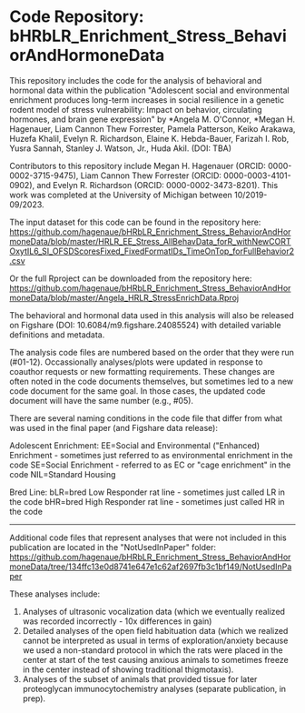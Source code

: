 # Code Repository: bHRbLR_Enrichment_Stress_BehaviorAndHormoneData

This repository includes the code for the analysis of behavioral and hormonal data within the publication "Adolescent social and environmental enrichment produces long-term increases in social resilience in a genetic rodent model of stress vulnerability: Impact on behavior, circulating hormones, and brain gene expression" by *Angela M. O'Connor, *Megan H. Hagenauer, Liam Cannon Thew Forrester, Pamela Patterson, Keiko Arakawa, Huzefa Khalil, Evelyn R. Richardson, Elaine K. Hebda-Bauer, Farizah I. Rob, Yusra Sannah, Stanley J. Watson, Jr., Huda Akil. (DOI: TBA)

Contributors to this repository include Megan H. Hagenauer (ORCID: 0000-0002-3715-9475), Liam Cannon Thew Forrester (ORCID: 0000-0003-4101-0902), and Evelyn R. Richardson (ORCID: 0000-0002-3473-8201).
This work was completed at the University of Michigan between 10/2019-09/2023.

The input dataset for this code can be found in the repository here:
https://github.com/hagenaue/bHRbLR_Enrichment_Stress_BehaviorAndHormoneData/blob/master/HRLR_EE_Stress_AllBehavData_forR_withNewCORTOxytIL6_SI_OFSDScoresFixed_FixedFormatIDs_TimeOnTop_forFullBehavior2.csv

Or the full Rproject can be downloaded from the repository here:
https://github.com/hagenaue/bHRbLR_Enrichment_Stress_BehaviorAndHormoneData/blob/master/Angela_HRLR_StressEnrichData.Rproj

The behavioral and hormonal data used in this analysis will also be released on Figshare (DOI: 10.6084/m9.figshare.24085524) with detailed variable definitions and metadata. 

The analysis code files are numbered based on the order that they were run (#01-12). Occassionally analyses/plots were updated in response to coauthor requests or new formatting requirements. These changes are often noted in the code documents themselves, but sometimes led to a new code document for the same goal. In those cases, the updated code document will have the same number (e.g., #05). 

There are several naming conditions in the code file that differ from what was used in the final paper (and Figshare data release):

Adolescent Enrichment:
EE=Social and Environmental ("Enhanced) Enrichment - sometimes just referred to as environmental enrichment in the code
SE=Social Enrichment - referred to as EC or "cage enrichment" in the code
NIL=Standard Housing 

Bred Line:
bLR=bred Low Responder rat line - sometimes just called LR in the code
bHR=bred High Responder rat line - sometimes just called HR in the code


*******************

Additional code files that represent analyses that were not included in this publication are located in the "NotUsedInPaper" folder:
https://github.com/hagenaue/bHRbLR_Enrichment_Stress_BehaviorAndHormoneData/tree/134ffc13e0d8741e647e1c62af2697fb3c1bf149/NotUsedInPaper

These analyses include:
1) Analyses of ultrasonic vocalization data (which we eventually realized was recorded incorrectly - 10x differences in gain)
2) Detailed analyses of the open field habituation data (which we realized cannot be interpreted as usual in terms of exploration/anxiety because we used a non-standard protocol in which the rats were placed in the center at start of the test causing anxious animals to sometimes freeze in the center instead of showing traditional thigmotaxis).
3) Analyses of the subset of animals that provided tissue for later proteoglycan immunocytochemistry analyses (separate publication, in prep).




